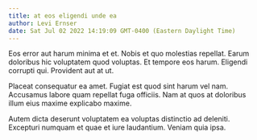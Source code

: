 ```yaml
---
title: at eos eligendi unde ea
author: Levi Ernser
date: Sat Jul 02 2022 14:19:09 GMT-0400 (Eastern Daylight Time)
---
```

Eos error aut harum minima et et. Nobis et quo molestias repellat. Earum doloribus hic voluptatem quod voluptas. Et tempore eos harum. Eligendi corrupti qui. Provident aut at ut.

 Placeat consequatur ea amet. Fugiat est quod sint harum vel nam. Accusamus labore quam repellat fuga officiis. Nam at quos at doloribus illum eius maxime explicabo maxime.

 Autem dicta deserunt voluptatem ea voluptas distinctio ad deleniti. Excepturi numquam et quae et iure laudantium. Veniam quia ipsa.